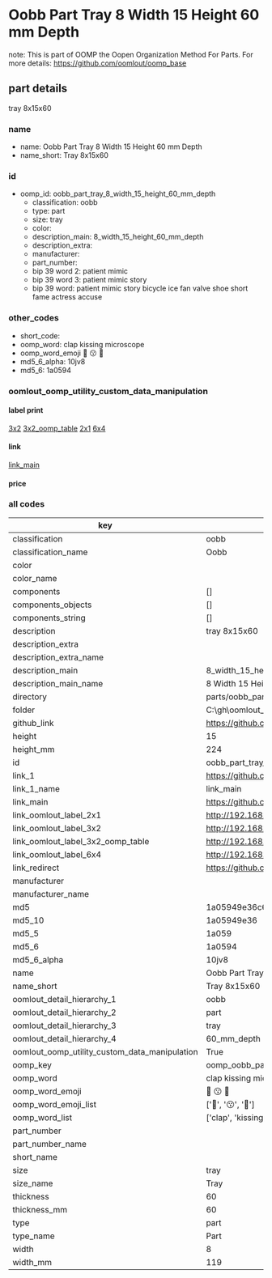 # Oobb Part Tray 8 Width 15 Height 60 mm Depth  

note: This is part of OOMP the Oopen Organization Method For Parts. For more details: https://github.com/oomlout/oomp_base

##  part details
  



tray 8x15x60



### name
* name: Oobb Part Tray 8 Width 15 Height 60 mm Depth
* name_short: Tray 8x15x60 
### id
* oomp_id: oobb_part_tray_8_width_15_height_60_mm_depth
  * classification: oobb
  * type: part
  * size: tray
  * color: 
  * description_main: 8_width_15_height_60_mm_depth
  * description_extra: 
  * manufacturer: 
  * part_number: 
  * bip 39 word 2: patient mimic
  * bip 39 word 3: patient mimic story
  * bip 39 word: patient mimic story bicycle ice fan valve shoe short fame actress accuse

### other_codes
* short_code: 
* oomp_word: clap kissing microscope
* oomp_word_emoji :clap: :kissing: :microscope:
* md5_6_alpha: 10jv8
* md5_6: 1a0594






### oomlout_oomp_utility_custom_data_manipulation
#### label print
[3x2](http://192.168.1.245:1112/?label=oomp%2010jv8)
[3x2_oomp_table](http://192.168.1.108:1112/?label=oomp%2010jv8)
[2x1](http://192.168.1.242:1112/?label=oomp%2010jv8)
[6x4](http://192.168.1.55:1112/?label=oomp%2010jv8)    

#### link

[link_main](https://github.com/oomlout/oomlout_oobb_version_4_generated_parts/tree/main/navigation_oomp/oobb/part/tray/8_width_15_height_60_mm_depth/part)                              

#### price







### all codes 
| key | value |  
| --- | --- |  
| classification | oobb |  
| classification_name | Oobb |  
| color |  |  
| color_name |  |  
| components | [] |  
| components_objects | [] |  
| components_string | [] |  
| description | tray 8x15x60 |  
| description_extra |  |  
| description_extra_name |  |  
| description_main | 8_width_15_height_60_mm_depth |  
| description_main_name | 8 Width 15 Height 60 mm Depth |  
| directory | parts/oobb_part_tray_8_width_15_height_60_mm_depth |  
| folder | C:\gh\oomlout_oobb_version_4_generated_parts\parts\oobb_part_tray_8_width_15_height_60_mm_depth |  
| github_link | https://github.com/oomlout/oomlout_oomp_part_src/tree/main/parts/oobb_part_tray_8_width_15_height_60_mm_depth |  
| height | 15 |  
| height_mm | 224 |  
| id | oobb_part_tray_8_width_15_height_60_mm_depth |  
| link_1 | https://github.com/oomlout/oomlout_oobb_version_4_generated_parts/tree/main/navigation_oomp/oobb/part/tray/8_width_15_height_60_mm_depth/part |  
| link_1_name | link_main |  
| link_main | https://github.com/oomlout/oomlout_oobb_version_4_generated_parts/tree/main/navigation_oomp/oobb/part/tray/8_width_15_height_60_mm_depth/part |  
| link_oomlout_label_2x1 | http://192.168.1.242:1112/?label=oomp%2010jv8 |  
| link_oomlout_label_3x2 | http://192.168.1.245:1112/?label=oomp%2010jv8 |  
| link_oomlout_label_3x2_oomp_table | http://192.168.1.108:1112/?label=oomp%2010jv8 |  
| link_oomlout_label_6x4 | http://192.168.1.55:1112/?label=oomp%2010jv8 |  
| link_redirect | https://github.com/oomlout/oomlout_oobb_version_4_generated_parts/tree/main/parts/oobb_tray_08_15_60 |  
| manufacturer |  |  
| manufacturer_name |  |  
| md5 | 1a05949e36c67e214b38115fad233508 |  
| md5_10 | 1a05949e36 |  
| md5_5 | 1a059 |  
| md5_6 | 1a0594 |  
| md5_6_alpha | 10jv8 |  
| name | Oobb Part Tray 8 Width 15 Height 60 mm Depth |  
| name_short | Tray 8x15x60  |  
| oomlout_detail_hierarchy_1 | oobb |  
| oomlout_detail_hierarchy_2 | part |  
| oomlout_detail_hierarchy_3 | tray |  
| oomlout_detail_hierarchy_4 | 60_mm_depth |  
| oomlout_oomp_utility_custom_data_manipulation | True |  
| oomp_key | oomp_oobb_part_tray_8_width_15_height_60_mm_depth |  
| oomp_word | clap kissing microscope |  
| oomp_word_emoji | :clap: :kissing: :microscope: |  
| oomp_word_emoji_list | [':clap:', ':kissing:', ':microscope:'] |  
| oomp_word_list | ['clap', 'kissing', 'microscope'] |  
| part_number |  |  
| part_number_name |  |  
| short_name |  |  
| size | tray |  
| size_name | Tray |  
| thickness | 60 |  
| thickness_mm | 60 |  
| type | part |  
| type_name | Part |  
| width | 8 |  
| width_mm | 119 |  
